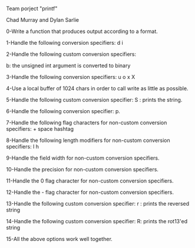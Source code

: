Team porject "printf"

Chad Murray and Dylan Sarlie

0-Write a function that produces output according to a format.

1-Handle the following conversion specifiers: d i

2-Handle the following custom conversion specifiers:

b: the unsigned int argument is converted to binary

3-Handle the following conversion specifiers: u o x X

4-Use a local buffer of 1024 chars in order to call write as little as possible.

5-Handle the following custom conversion specifier: S : prints the string.

6-Handle the following conversion specifier: p.

7-Handle the following flag characters for non-custom conversion specifiers: + space hashtag

8-Handle the following length modifiers for non-custom conversion specifiers: l h

9-Handle the field width for non-custom conversion specifiers.

10-Handle the precision for non-custom conversion specifiers.

11-Handle the 0 flag character for non-custom conversion specifiers.

12-Handle the - flag character for non-custom conversion specifiers.

13-Handle the following custom conversion specifier: r : prints the reversed string

14-Handle the following custom conversion specifier: R: prints the rot13'ed string

15-All the above options work well together.
